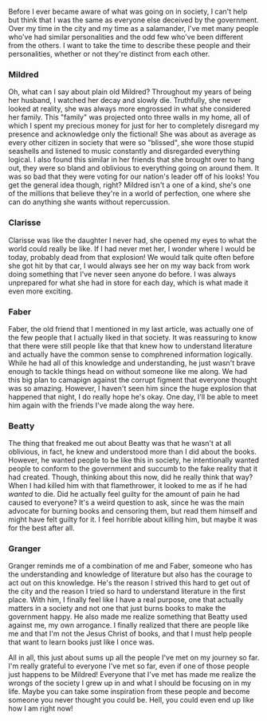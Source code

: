 Before I ever became aware of what was going on in society, I can't help but think that I was the same as everyone else deceived by the government. Over my time in the city and my time as a salamander, I've met many people who've had similar personalities and the odd few who've been different from the others. I want to take the time to describe these people and their personalities, whether or not they're distinct from each other.

### Mildred

Oh, what can I say about plain old Mildred? Throughout my years of being her husband, I watched her decay and slowly die. Truthfully, she never looked at reality, she was always more engrossed in what she considered her family. This "family" was projected onto three walls in my home, all of which I spent my precious money for just for her to completely disregard my presence and acknowledge only the fictional! She was about as average as every other citizen in society that were so "blissed", she wore those stupid seashells and listened to music constantly and disregarded everything logical. I also found this similar in her friends that she brought over to hang out, they were so bland and oblivious to everything going on around them. It was so bad that they were voting for our nation's leader off of his looks! You get the general idea though, right? Mildred isn't a one of a kind, she's one of the millions that believe they're in a world of perfection, one where she can do anything she wants without repercussion.

### Clarisse

Clarisse was like the daughter I never had, she opened my eyes to what the world could really be like. If I had never met her, I wonder where I would be today, probably dead from that explosion! We would talk quite often before she got hit by that car, I would always see her on my way back from work doing something that I've never seen anyone do before. I was always unprepared for what she had in store for each day, which is what made it even more exciting. 

### Faber

Faber, the old friend that I mentioned in my last article, was actually one of the few people that I actually liked in that society. It was reassuring to know that there were still people like that that knew how to understand literature and actually have the common sense to comphrened information logically. While he had all of this knowledge and understanding, he just wasn't brave enough to tackle things head on without someone like me along. We had this big plan to camapign against the corrupt figment that everyone thought was so amazing. However, I haven't seen him since the huge explosion that happened that night, I do really hope he's okay. One day, I'll be able to meet him again with the friends I've made along the way here.

### Beatty

The thing that freaked me out about Beatty was that he wasn't at all oblivious, in fact, he knew and understood more than I did about the books. However, he wanted people to be like this in society, he intentionally wanted people to conform to the government and succumb to the fake reality that it had created. Though, thinking about this now, did he really think that way? When I had killed him with that flamethrower, it looked to me as if he had *wanted* to die. Did he actually feel guilty for the amount of pain he had caused to everyone? It's a weird question to ask, since he was the main advocate for burning books and censoring them, but read them himself and might have felt guilty for it. I feel horrible about killing him, but maybe it was for the best after all.

### Granger

Granger reminds me of a combination of me and Faber, someone who has the understanding and knowledge of literature but also has the courage to act out on this knowledge. He's the reason I strived this hard to get out of the city and the reason I tried so hard to understand literature in the first place. With him, I finally feel like I have a real purpose, one that actually matters in a society and not one that just burns books to make the government happy. He also made me realize something that Beatty used against me, my own arrogance. I finally realized that there are people like me and that I'm not the Jesus Christ of books, and that I must help people that want to learn books just like I once was.

All in all, this just about sums up all the people I've met on my journey so far. I'm really grateful to everyone I've met so far, even if one of those people just happens to be Mildred! Everyone that I've met has made me realize the wrongs of the society I grew up in and what I should be focusing on in my life. Maybe you can take some inspiration from these people and become someone you never thought you could be. Hell, you could even end up like how I am right now!